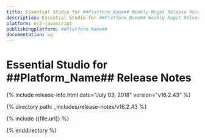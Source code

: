 ```yaml
---
title: Essential Studio for ##Platform_Name## Weekly Nuget Release Release Notes  
description: Essential Studio for ##Platform_Name## Weekly Nuget Release Release Notes  
platform: ej2-javascript
publishingplatform: ##Platform_Name##
documentation: ug
---
```


# Essential Studio for  ##Platform_Name##  Release Notes  

{% include release-info.html date="July 03, 2018"   version="v16.2.43"  %} 

{% directory path: _includes/release-notes/v16.2.43 %}

{% include {{file.url}} %}

{% enddirectory %}
